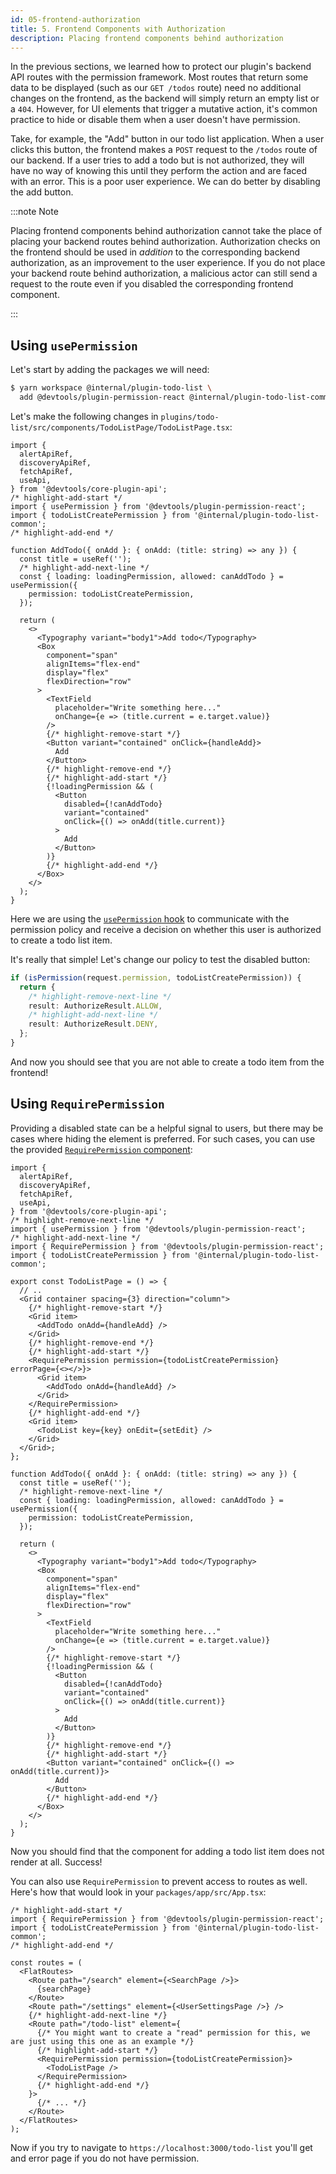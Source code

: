 ```yaml
---
id: 05-frontend-authorization
title: 5. Frontend Components with Authorization
description: Placing frontend components behind authorization
---
```


In the previous sections, we learned how to protect our plugin's backend API routes with the permission framework. Most routes that return some data to be displayed (such as our `GET /todos` route) need no additional changes on the frontend, as the backend will simply return an empty list or a `404`. However, for UI elements that trigger a mutative action, it's common practice to hide or disable them when a user doesn't have permission.

Take, for example, the "Add" button in our todo list application. When a user clicks this button, the frontend makes a `POST` request to the `/todos` route of our backend. If a user tries to add a todo but is not authorized, they will have no way of knowing this until they perform the action and are faced with an error. This is a poor user experience. We can do better by disabling the add button.

:::note Note

Placing frontend components behind authorization cannot take the place of placing your backend routes behind authorization. Authorization checks on the frontend should be used in _addition_ to the corresponding backend authorization, as an improvement to the user experience. If you do not place your backend route behind authorization, a malicious actor can still send a request to the route even if you disabled the corresponding frontend component.

:::

## Using `usePermission`

Let's start by adding the packages we will need:

```bash
$ yarn workspace @internal/plugin-todo-list \
  add @devtools/plugin-permission-react @internal/plugin-todo-list-common
```

Let's make the following changes in `plugins/todo-list/src/components/TodoListPage/TodoListPage.tsx`:

```tsx title="plugins/todo-list/src/components/TodoListPage/TodoListPage.tsx"
import {
  alertApiRef,
  discoveryApiRef,
  fetchApiRef,
  useApi,
} from '@devtools/core-plugin-api';
/* highlight-add-start */
import { usePermission } from '@devtools/plugin-permission-react';
import { todoListCreatePermission } from '@internal/plugin-todo-list-common';
/* highlight-add-end */

function AddTodo({ onAdd }: { onAdd: (title: string) => any }) {
  const title = useRef('');
  /* highlight-add-next-line */
  const { loading: loadingPermission, allowed: canAddTodo } = usePermission({
    permission: todoListCreatePermission,
  });

  return (
    <>
      <Typography variant="body1">Add todo</Typography>
      <Box
        component="span"
        alignItems="flex-end"
        display="flex"
        flexDirection="row"
      >
        <TextField
          placeholder="Write something here..."
          onChange={e => (title.current = e.target.value)}
        />
        {/* highlight-remove-start */}
        <Button variant="contained" onClick={handleAdd}>
          Add
        </Button>
        {/* highlight-remove-end */}
        {/* highlight-add-start */}
        {!loadingPermission && (
          <Button
            disabled={!canAddTodo}
            variant="contained"
            onClick={() => onAdd(title.current)}
          >
            Add
          </Button>
        )}
        {/* highlight-add-end */}
      </Box>
    </>
  );
}
```

Here we are using the [`usePermission` hook](https://devtools.khulnasoft.com/docs/reference/plugin-permission-react.usepermission) to communicate with the permission policy and receive a decision on whether this user is authorized to create a todo list item.

It's really that simple! Let's change our policy to test the disabled button:

```ts title="packages/backend/src/plugins/permission.ts"
if (isPermission(request.permission, todoListCreatePermission)) {
  return {
    /* highlight-remove-next-line */
    result: AuthorizeResult.ALLOW,
    /* highlight-add-next-line */
    result: AuthorizeResult.DENY,
  };
}
```

And now you should see that you are not able to create a todo item from the frontend!

## Using `RequirePermission`

Providing a disabled state can be a helpful signal to users, but there may be cases where hiding the element is preferred. For such cases, you can use the provided [`RequirePermission` component](https://devtools.khulnasoft.com/docs/reference/plugin-permission-react.requirepermission):

```tsx title="plugins/todo-list/src/components/TodoListPage/TodoListPage.tsx"
import {
  alertApiRef,
  discoveryApiRef,
  fetchApiRef,
  useApi,
} from '@devtools/core-plugin-api';
/* highlight-remove-next-line */
import { usePermission } from '@devtools/plugin-permission-react';
/* highlight-add-next-line */
import { RequirePermission } from '@devtools/plugin-permission-react';
import { todoListCreatePermission } from '@internal/plugin-todo-list-common';

export const TodoListPage = () => {
  // ..
  <Grid container spacing={3} direction="column">
    {/* highlight-remove-start */}
    <Grid item>
      <AddTodo onAdd={handleAdd} />
    </Grid>
    {/* highlight-remove-end */}
    {/* highlight-add-start */}
    <RequirePermission permission={todoListCreatePermission} errorPage={<></>}>
      <Grid item>
        <AddTodo onAdd={handleAdd} />
      </Grid>
    </RequirePermission>
    {/* highlight-add-end */}
    <Grid item>
      <TodoList key={key} onEdit={setEdit} />
    </Grid>
  </Grid>;
};

function AddTodo({ onAdd }: { onAdd: (title: string) => any }) {
  const title = useRef('');
  /* highlight-remove-next-line */
  const { loading: loadingPermission, allowed: canAddTodo } = usePermission({
    permission: todoListCreatePermission,
  });

  return (
    <>
      <Typography variant="body1">Add todo</Typography>
      <Box
        component="span"
        alignItems="flex-end"
        display="flex"
        flexDirection="row"
      >
        <TextField
          placeholder="Write something here..."
          onChange={e => (title.current = e.target.value)}
        />
        {/* highlight-remove-start */}
        {!loadingPermission && (
          <Button
            disabled={!canAddTodo}
            variant="contained"
            onClick={() => onAdd(title.current)}
          >
            Add
          </Button>
        )}
        {/* highlight-remove-end */}
        {/* highlight-add-start */}
        <Button variant="contained" onClick={() => onAdd(title.current)}>
          Add
        </Button>
        {/* highlight-add-end */}
      </Box>
    </>
  );
}
```

Now you should find that the component for adding a todo list item does not render at all. Success!

You can also use `RequirePermission` to prevent access to routes as well. Here's how that would look in your `packages/app/src/App.tsx`:

```tsx title="packages/app/src/App.tsx"
/* highlight-add-start */
import { RequirePermission } from '@devtools/plugin-permission-react';
import { todoListCreatePermission } from '@internal/plugin-todo-list-common';
/* highlight-add-end */

const routes = (
  <FlatRoutes>
    <Route path="/search" element={<SearchPage />}>
      {searchPage}
    </Route>
    <Route path="/settings" element={<UserSettingsPage />} />
    {/* highlight-add-next-line */}
    <Route path="/todo-list" element={
      {/* You might want to create a "read" permission for this, we are just using this one as an example */}
      {/* highlight-add-start */}
      <RequirePermission permission={todoListCreatePermission}>
        <TodoListPage />
      </RequirePermission>
      {/* highlight-add-end */}
    }>
      {/* ... */}
    </Route>
  </FlatRoutes>
);
```

Now if you try to navigate to `https://localhost:3000/todo-list` you'll get and error page if you do not have permission.
